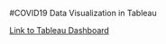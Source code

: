 #COVID19 Data Visualization in Tableau

<a href="https://public.tableau.com/app/profile/ekta.manvar/viz/COVID19DataVisualization_16449680870110/Dashboard1">Link to Tableau Dashboard</a>
